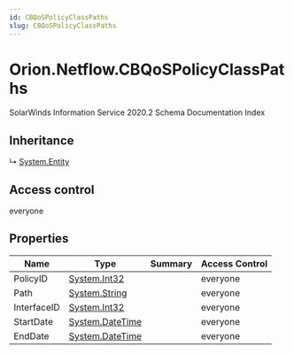 ```yaml
---
id: CBQoSPolicyClassPaths
slug: CBQoSPolicyClassPaths
---
```


# Orion.Netflow.CBQoSPolicyClassPaths

SolarWinds Information Service 2020.2 Schema Documentation Index

## Inheritance

↳ [System.Entity](./../System/Entity)

## Access control

everyone

## Properties

| Name | Type | Summary | Access Control |
| ------ | ------ | ------ | ------ |
| PolicyID | [System.Int32](https://docs.microsoft.com/en-us/dotnet/api/system.int32) |  | everyone |
| Path | [System.String](https://docs.microsoft.com/en-us/dotnet/api/system.string) |  | everyone |
| InterfaceID | [System.Int32](https://docs.microsoft.com/en-us/dotnet/api/system.int32) |  | everyone |
| StartDate | [System.DateTime](https://docs.microsoft.com/en-us/dotnet/api/system.datetime) |  | everyone |
| EndDate | [System.DateTime](https://docs.microsoft.com/en-us/dotnet/api/system.datetime) |  | everyone |

